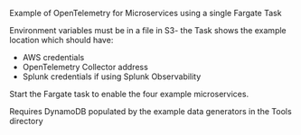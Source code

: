 Example of OpenTelemetry for Microservices using a single Fargate Task

Environment variables must be in a file in S3- the Task shows the example location which should have:
* AWS credentials
* OpenTelemetry Collector address
* Splunk credentials if using Splunk Observability

Start the Fargate task to enable the four example microservices.

Requires DynamoDB populated by the example data generators in the Tools directory
